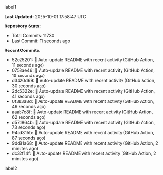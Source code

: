 
label1 
<!-- ACTIVITY_START -->
**Last Updated:** 2025-10-01 17:58:47 UTC

**Repository Stats:**
- Total Commits: 11730
- Last Commit: 11 seconds ago

**Recent Commits:**
- 52c25201: 🤖 Auto-update README with recent activity (GitHub Action, 11 seconds ago)
- 0753ae46: 🤖 Auto-update README with recent activity (GitHub Action, 19 seconds ago)
- d3420d69: 🤖 Auto-update README with recent activity (GitHub Action, 30 seconds ago)
- 2dc6322e: 🤖 Auto-update README with recent activity (GitHub Action, 41 seconds ago)
- 0f3b3a8d: 🤖 Auto-update README with recent activity (GitHub Action, 49 seconds ago)
- aaab7c8f: 🤖 Auto-update README with recent activity (GitHub Action, 62 seconds ago)
- d57d864b: 🤖 Auto-update README with recent activity (GitHub Action, 73 seconds ago)
- 94cd315b: 🤖 Auto-update README with recent activity (GitHub Action, 87 seconds ago)
- 9dd81a68: 🤖 Auto-update README with recent activity (GitHub Action, 2 minutes ago)
- dc32f14f: 🤖 Auto-update README with recent activity (GitHub Action, 2 minutes ago)
<!-- ACTIVITY_END -->

label2
